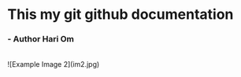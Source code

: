 # This my git github documentation
###                                 - Author Hari Om

<!-- ![Example Image](im.jpg) -->
<br>
![Example Image 2](im2.jpg)